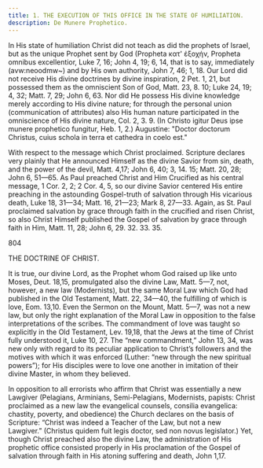 ```yaml
---
title: 1. THE EXECUTION OF THIS OFFICE IN THE STATE OF HUMILIATION.
description: De Munere Prophetico.
---
```


In His state of humiliation Christ did not teach as did the prophets of Israel, but as the unique Prophet sent by God (Propheta κατ' ἐξοχήν, Propheta omnibus excellentior, Luke 7, 16; John 4, 19; 6, 14, that is to say, immediately (avw:neoodmw~) and by His own authority, John 7, 46; 1, 18. Our Lord did not receive His divine doctrines by divine inspiration, 2 Pet. 1, 21, but possessed them as the omniscient Son of God, Matt. 23, 8. 10; Luke 24, 19; 4, 32; Matt. 7, 29; John 6, 63. Nor did He possess His divine knowledge merely according to His divine nature; for through the personal union (communication of attributes) also His human nature participated in the omniscience of His divine nature, Col. 2, 3. 9. (In Christo igitur Deus ipse munere prophetico fungitur, Heb. 1, 2.) Augustine: "Doctor doctorum Christus, cuius schola in terra et cathedra in coelo est."

With respect to the message which Christ proclaimed. Scripture declares very plainly that He announced Himself as the divine Savior from sin, death, and the power of the devil, Matt. 4,17; John 6, 40; 3, 14. 15; Matt. 20, 28; John 6, 51—65. As Paul preached Christ and Him Crucified as his central message, 1 Cor. 2, 2; 2 Cor. 4, 5, so our divine Savior centered His entire preaching in the astounding Gospel-truth of salvation through His vicarious death, Luke 18, 31—34; Matt. 16, 21—23; Mark 8, 27—33. Again, as St. Paul proclaimed salvation by grace through faith in the crucified and risen Christ, so also Christ Himself published the Gospel of salvation by grace through faith in Him, Matt. 11, 28; John 6, 29. 32. 33. 35. 



804 


THE DOCTRINE OF CHRIST. 


It is true, our divine Lord, as the Prophet whom God raised up like unto Moses, Deut. 18,15, promulgated also the divine Law, Matt. 5—7, not, however, a new law (Modernists), but the same Moral Law which God had published in the Old Testament, Matt. 22, 34—40, the fulfilling of which is love, Eom. 13,10. Even the Sermon on the Mount, Matt. 5—7, was not a new law, but only the right explanation of the Moral Law in opposition to the false interpretations of the scribes. The commandment of love was taught so explicitly in the Old Testament, Lev. 19,18, that the Jews at the time of Christ fully understood it, Luke 10, 27. The “new commandment,” John 13, 34, was new only with regard to its peculiar application to Christ’s followers and the motives with which it was enforced (Luther: “new through the new spiritual powers”); for His disciples were to love one another in imitation of their divine Master, in whom they believed. 

In opposition to all errorists who affirm that Christ was essentially a new Lawgiver (Pelagians, Arminians, Semi-Pelagians, Modernists, papists: Christ proclaimed as a new law the evangelical counsels, consilia evangelica: chastity, poverty, and obedience) the Church declares on the basis of Scripture: “Christ was indeed a Teacher of the Law, but not a new Lawgiver.” (Christus quidem fuit legis doctor, sed non novus legislator.) Yet, though Christ preached also the divine Law, the administration of His prophetic office consisted properly in His proclamation of the Gospel of salvation through faith in His atoning suffering and death, John 1,17. 

